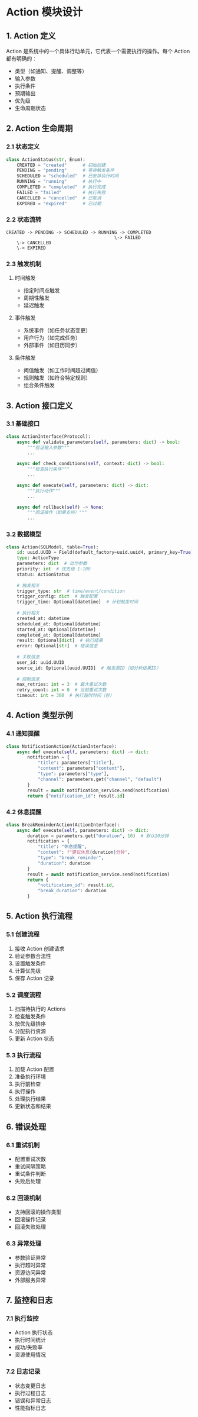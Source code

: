 # Action 模块设计

## 1. Action 定义
Action 是系统中的一个具体行动单元，它代表一个需要执行的操作。每个 Action 都有明确的：
- 类型（如通知、提醒、调整等）
- 输入参数
- 执行条件
- 预期输出
- 优先级
- 生命周期状态

## 2. Action 生命周期

### 2.1 状态定义
```python
class ActionStatus(str, Enum):
    CREATED = "created"      # 初始创建
    PENDING = "pending"      # 等待触发条件
    SCHEDULED = "scheduled"  # 已安排执行时间
    RUNNING = "running"      # 执行中
    COMPLETED = "completed"  # 执行完成
    FAILED = "failed"        # 执行失败
    CANCELLED = "cancelled"  # 已取消
    EXPIRED = "expired"      # 已过期
```

### 2.2 状态流转
```
CREATED -> PENDING -> SCHEDULED -> RUNNING -> COMPLETED
                                         \-> FAILED
    \-> CANCELLED
    \-> EXPIRED
```

### 2.3 触发机制
1. 时间触发
   - 指定时间点触发
   - 周期性触发
   - 延迟触发

2. 事件触发
   - 系统事件（如任务状态变更）
   - 用户行为（如完成任务）
   - 外部事件（如日历同步）

3. 条件触发
   - 阈值触发（如工作时间超过阈值）
   - 规则触发（如符合特定规则）
   - 组合条件触发

## 3. Action 接口定义

### 3.1 基础接口
```python
class ActionInterface(Protocol):
    async def validate_parameters(self, parameters: dict) -> bool:
        """验证输入参数"""
        ...

    async def check_conditions(self, context: dict) -> bool:
        """检查执行条件"""
        ...

    async def execute(self, parameters: dict) -> dict:
        """执行动作"""
        ...

    async def rollback(self) -> None:
        """回滚操作（如果支持）"""
        ...
```

### 3.2 数据模型
```python
class Action(SQLModel, table=True):
    id: uuid.UUID = Field(default_factory=uuid.uuid4, primary_key=True)
    type: ActionType
    parameters: dict  # 动作参数
    priority: int  # 优先级 1-100
    status: ActionStatus
    
    # 触发相关
    trigger_type: str  # time/event/condition
    trigger_config: dict  # 触发配置
    trigger_time: Optional[datetime]  # 计划触发时间
    
    # 执行相关
    created_at: datetime
    scheduled_at: Optional[datetime]
    started_at: Optional[datetime]
    completed_at: Optional[datetime]
    result: Optional[dict]  # 执行结果
    error: Optional[str]  # 错误信息
    
    # 关联信息
    user_id: uuid.UUID
    source_id: Optional[uuid.UUID]  # 触发源ID（如分析结果ID）
    
    # 控制信息
    max_retries: int = 3  # 最大重试次数
    retry_count: int = 0  # 当前重试次数
    timeout: int = 300  # 执行超时时间（秒）
```

## 4. Action 类型示例

### 4.1 通知提醒
```python
class NotificationAction(ActionInterface):
    async def execute(self, parameters: dict) -> dict:
        notification = {
            "title": parameters["title"],
            "content": parameters["content"],
            "type": parameters["type"],
            "channel": parameters.get("channel", "default")
        }
        result = await notification_service.send(notification)
        return {"notification_id": result.id}
```

### 4.2 休息提醒
```python
class BreakReminderAction(ActionInterface):
    async def execute(self, parameters: dict) -> dict:
        duration = parameters.get("duration", 10)  # 默认10分钟
        notification = {
            "title": "休息提醒",
            "content": f"建议休息{duration}分钟",
            "type": "break_reminder",
            "duration": duration
        }
        result = await notification_service.send(notification)
        return {
            "notification_id": result.id,
            "break_duration": duration
        }
```

## 5. Action 执行流程

### 5.1 创建流程
1. 接收 Action 创建请求
2. 验证参数合法性
3. 设置触发条件
4. 计算优先级
5. 保存 Action 记录

### 5.2 调度流程
1. 扫描待执行的 Actions
2. 检查触发条件
3. 按优先级排序
4. 分配执行资源
5. 更新 Action 状态

### 5.3 执行流程
1. 加载 Action 配置
2. 准备执行环境
3. 执行前检查
4. 执行操作
5. 处理执行结果
6. 更新状态和结果

## 6. 错误处理

### 6.1 重试机制
- 配置重试次数
- 重试间隔策略
- 重试条件判断
- 失败后处理

### 6.2 回滚机制
- 支持回滚的操作类型
- 回滚操作记录
- 回滚失败处理

### 6.3 异常处理
- 参数验证异常
- 执行超时异常
- 资源访问异常
- 外部服务异常

## 7. 监控和日志

### 7.1 执行监控
- Action 执行状态
- 执行时间统计
- 成功/失败率
- 资源使用情况

### 7.2 日志记录
- 状态变更日志
- 执行过程日志
- 错误和异常日志
- 性能指标日志